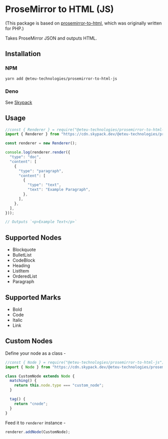 # ProseMirror to HTML (JS)

(This package is based on
[prosemirror-to-html](https://github.com/ueberdosis/prosemirror-to-html), which was
originally written for PHP.)

Takes ProseMirror JSON and outputs HTML.

## Installation

### NPM

```bash
yarn add @eteu-technologies/prosemirror-to-html-js
```

### Deno

See
[Skypack](https://www.skypack.dev/view/@eteu-technologies/prosemirror-to-html-js)

## Usage

```js
//const { Renderer } = require("@eteu-technologies/prosemirror-to-html-js");
import { Renderer } from "https://cdn.skypack.dev/@eteu-technologies/prosemirror-to-html-js";

const renderer = new Renderer();

console.log(renderer.render({
  "type": "doc",
  "content": [
    {
      "type": "paragraph",
      "content": [
        {
          "type": "text",
          "text": "Example Paragraph",
        },
      ],
    },
  ],
}));

// Outputs `<p>Example Text</p>`
```

## Supported Nodes

- Blockquote
- BulletList
- CodeBlock
- Heading
- ListItem
- OrderedList
- Paragraph

## Supported Marks

- Bold
- Code
- Italic
- Link

## Custom Nodes

Define your node as a class -

```js
//const { Node } = require("@eteu-technologies/prosemirror-to-html-js");
import { Node } from "https://cdn.skypack.dev/@eteu-technologies/prosemirror-to-html-js";

class CustomNode extends Node {
  matching() {
    return this.node.type === "custom_node";
  }

  tag() {
    return "cnode";
  }
}
```

Feed it to `renderer` instance -

```js
renderer.addNode(CustomNode);
```
